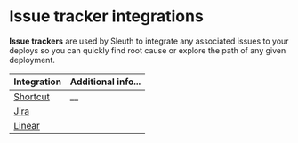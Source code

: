 # Issue tracker integrations

**Issue trackers** are used by Sleuth to integrate any associated issues to your deploys so you can quickly find root cause or explore the path of any given deployment.&#x20;

| Integration             | Additional info... |
| ----------------------- | ------------------ |
| [Shortcut](shortcut.md) | __                 |
| [Jira](jira.md)         |                    |
| [Linear](linear.md)     |                    |
